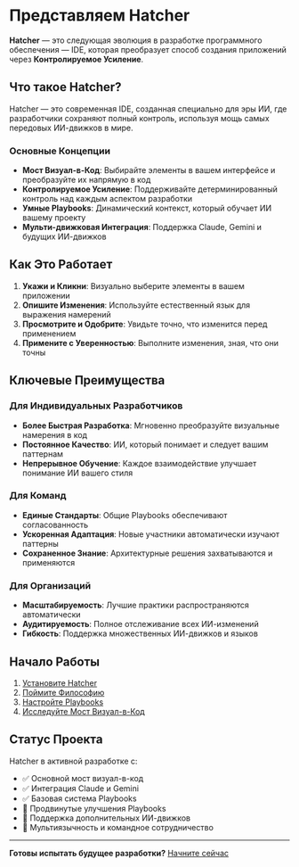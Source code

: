 # Представляем Hatcher

**Hatcher** — это следующая эволюция в разработке программного обеспечения — IDE, которая преобразует способ создания приложений через **Контролируемое Усиление**.

## Что такое Hatcher?

Hatcher — это современная IDE, созданная специально для эры ИИ, где разработчики сохраняют полный контроль, используя мощь самых передовых ИИ-движков в мире.

### Основные Концепции

- **Мост Визуал-в-Код**: Выбирайте элементы в вашем интерфейсе и преобразуйте их напрямую в код
- **Контролируемое Усиление**: Поддерживайте детерминированный контроль над каждым аспектом разработки
- **Умные Playbooks**: Динамический контекст, который обучает ИИ вашему проекту
- **Мульти-движковая Интеграция**: Поддержка Claude, Gemini и будущих ИИ-движков

## Как Это Работает

1. **Укажи и Кликни**: Визуально выберите элементы в вашем приложении
2. **Опишите Изменения**: Используйте естественный язык для выражения намерений
3. **Просмотрите и Одобрите**: Увидьте точно, что изменится перед применением
4. **Примените с Уверенностью**: Выполните изменения, зная, что они точны

## Ключевые Преимущества

### Для Индивидуальных Разработчиков

- **Более Быстрая Разработка**: Мгновенно преобразуйте визуальные намерения в код
- **Постоянное Качество**: ИИ, который понимает и следует вашим паттернам
- **Непрерывное Обучение**: Каждое взаимодействие улучшает понимание ИИ вашего стиля

### Для Команд

- **Единые Стандарты**: Общие Playbooks обеспечивают согласованность
- **Ускоренная Адаптация**: Новые участники автоматически изучают паттерны
- **Сохраненное Знание**: Архитектурные решения захватываются и применяются

### Для Организаций

- **Масштабируемость**: Лучшие практики распространяются автоматически
- **Аудитируемость**: Полное отслеживание всех ИИ-изменений
- **Гибкость**: Поддержка множественных ИИ-движков и языков

## Начало Работы

1. [Установите Hatcher](/ru/getting-started)
2. [Поймите Философию](/ru/philosophy)
3. [Настройте Playbooks](/ru/playbooks)
4. [Исследуйте Мост Визуал-в-Код](/ru/visual-to-code)

## Статус Проекта

Hatcher в активной разработке с:

- ✅ Основной мост визуал-в-код
- ✅ Интеграция Claude и Gemini
- ✅ Базовая система Playbooks
- 🚧 Продвинутые улучшения Playbooks
- 🚧 Поддержка дополнительных ИИ-движков
- 📅 Мультиязычность и командное сотрудничество

---

**Готовы испытать будущее разработки?** [Начните сейчас](/ru/getting-started)
